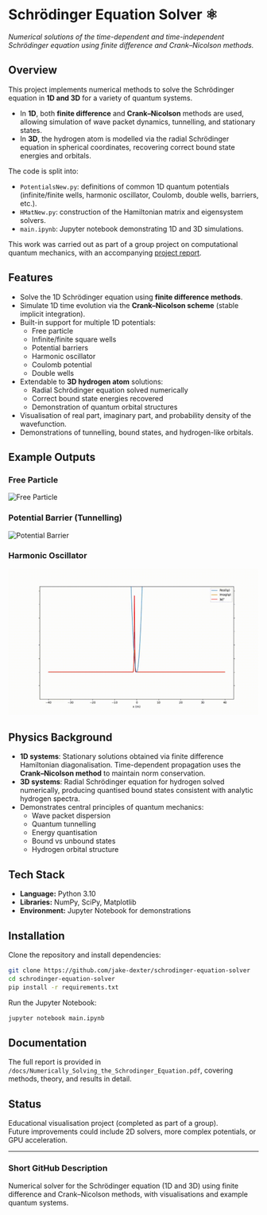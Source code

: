 # Schrödinger Equation Solver ⚛️  
*Numerical solutions of the time-dependent and time-independent Schrödinger equation using finite difference and Crank–Nicolson methods.*  

## Overview  
This project implements numerical methods to solve the Schrödinger equation in **1D and 3D** for a variety of quantum systems.  
- In **1D**, both **finite difference** and **Crank–Nicolson** methods are used, allowing simulation of wave packet dynamics, tunnelling, and stationary states.  
- In **3D**, the hydrogen atom is modelled via the radial Schrödinger equation in spherical coordinates, recovering correct bound state energies and orbitals.  

The code is split into:  
- `PotentialsNew.py`: definitions of common 1D quantum potentials (infinite/finite wells, harmonic oscillator, Coulomb, double wells, barriers, etc.).  
- `HMatNew.py`: construction of the Hamiltonian matrix and eigensystem solvers.  
- `main.ipynb`: Jupyter notebook demonstrating 1D and 3D simulations.  

This work was carried out as part of a group project on computational quantum mechanics, with an accompanying [project report](docs/Numerically_Solving_the_Schrodinger_Equation.pdf).  

## Features  
- Solve the 1D Schrödinger equation using **finite difference methods**.  
- Simulate 1D time evolution via the **Crank–Nicolson scheme** (stable implicit integration).  
- Built-in support for multiple 1D potentials:  
  - Free particle  
  - Infinite/finite square wells  
  - Potential barriers  
  - Harmonic oscillator  
  - Coulomb potential  
  - Double wells  
- Extendable to **3D hydrogen atom** solutions:  
  - Radial Schrödinger equation solved numerically  
  - Correct bound state energies recovered  
  - Demonstration of quantum orbital structures  
- Visualisation of real part, imaginary part, and probability density of the wavefunction.  
- Demonstrations of tunnelling, bound states, and hydrogen-like orbitals.  

## Example Outputs  

### Free Particle  
![Free Particle](media/Free%20Particle.gif)  

### Potential Barrier (Tunnelling)  
![Potential Barrier](media/Potential%20Barrier.gif)  

### Harmonic Oscillator  
![Harmonic Oscillator](media/Harmonic%20Oscillator.gif)  

## Physics Background  
- **1D systems**: Stationary solutions obtained via finite difference Hamiltonian diagonalisation. Time-dependent propagation uses the **Crank–Nicolson method** to maintain norm conservation.  
- **3D systems**: Radial Schrödinger equation for hydrogen solved numerically, producing quantised bound states consistent with analytic hydrogen spectra.  
- Demonstrates central principles of quantum mechanics:  
  - Wave packet dispersion  
  - Quantum tunnelling  
  - Energy quantisation  
  - Bound vs unbound states  
  - Hydrogen orbital structure  

## Tech Stack  
- **Language:** Python 3.10  
- **Libraries:** NumPy, SciPy, Matplotlib  
- **Environment:** Jupyter Notebook for demonstrations  

## Installation  

Clone the repository and install dependencies:  
```bash
git clone https://github.com/jake-dexter/schrodinger-equation-solver
cd schrodinger-equation-solver
pip install -r requirements.txt
```

Run the Jupyter Notebook:  
```bash
jupyter notebook main.ipynb
```

## Documentation  
The full report is provided in `/docs/Numerically_Solving_the_Schrodinger_Equation.pdf`, covering methods, theory, and results in detail.  

## Status  
Educational visualisation project (completed as part of a group).  
Future improvements could include 2D solvers, more complex potentials, or GPU acceleration.  

---

### Short GitHub Description  
Numerical solver for the Schrödinger equation (1D and 3D) using finite difference and Crank–Nicolson methods, with visualisations and example quantum systems.
